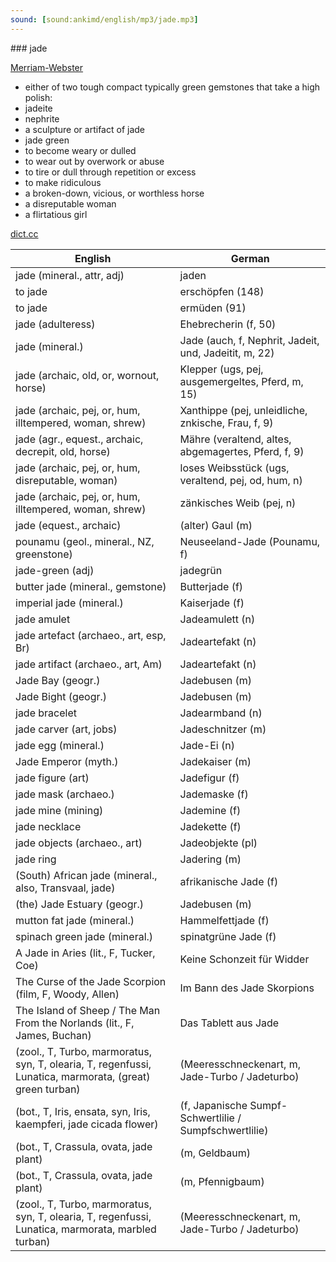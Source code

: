```yaml
---
sound: [sound:ankimd/english/mp3/jade.mp3]
---
```


\### jade

[Merriam-Webster](https://www.merriam-webster.com/dictionary/jade)

- either of two tough compact typically green gemstones that take a high polish:
- jadeite
- nephrite
- a sculpture or artifact of jade
- jade green
- to become weary or dulled
- to wear out by overwork or abuse
- to tire or dull through repetition or excess
- to make ridiculous
- a broken-down, vicious, or worthless horse
- a disreputable woman
- a flirtatious girl

[dict.cc](https://www.dict.cc/jade)

| English        | German       |
| -------------- | ------------ |
| jade (mineral., attr, adj) | jaden |
| to jade | erschöpfen (148) |
| to jade | ermüden (91) |
| jade (adulteress) | Ehebrecherin (f, 50) |
| jade (mineral.) | Jade (auch, f, Nephrit, Jadeit, und, Jadeitit, m, 22) |
| jade (archaic, old, or, wornout, horse) | Klepper (ugs, pej, ausgemergeltes, Pferd, m, 15) |
| jade (archaic, pej, or, hum, illtempered, woman, shrew) | Xanthippe (pej, unleidliche, znkische, Frau, f, 9) |
| jade (agr., equest., archaic, decrepit, old, horse) | Mähre (veraltend, altes, abgemagertes, Pferd, f, 9) |
| jade (archaic, pej, or, hum, disreputable, woman) | loses Weibsstück (ugs, veraltend, pej, od, hum, n) |
| jade (archaic, pej, or, hum, illtempered, woman, shrew) | zänkisches Weib (pej, n) |
| jade (equest., archaic) | (alter) Gaul (m) |
| pounamu (geol., mineral., NZ, greenstone) | Neuseeland-Jade (Pounamu, f) |
| jade-green (adj) | jadegrün |
| butter jade (mineral., gemstone) | Butterjade (f) |
| imperial jade (mineral.) | Kaiserjade (f) |
| jade amulet | Jadeamulett (n) |
| jade artefact (archaeo., art, esp, Br) | Jadeartefakt (n) |
| jade artifact (archaeo., art, Am) | Jadeartefakt (n) |
| Jade Bay (geogr.) | Jadebusen (m) |
| Jade Bight (geogr.) | Jadebusen (m) |
| jade bracelet | Jadearmband (n) |
| jade carver (art, jobs) | Jadeschnitzer (m) |
| jade egg (mineral.) | Jade-Ei (n) |
| Jade Emperor (myth.) | Jadekaiser (m) |
| jade figure (art) | Jadefigur (f) |
| jade mask (archaeo.) | Jademaske (f) |
| jade mine (mining) | Jademine (f) |
| jade necklace | Jadekette (f) |
| jade objects (archaeo., art) | Jadeobjekte (pl) |
| jade ring | Jadering (m) |
| (South) African jade (mineral., also, Transvaal, jade) | afrikanische Jade (f) |
| (the) Jade Estuary (geogr.) | Jadebusen (m) |
| mutton fat jade (mineral.) | Hammelfettjade (f) |
| spinach green jade (mineral.) | spinatgrüne Jade (f) |
| A Jade in Aries (lit., F, Tucker, Coe) | Keine Schonzeit für Widder |
| The Curse of the Jade Scorpion (film, F, Woody, Allen) | Im Bann des Jade Skorpions |
| The Island of Sheep / The Man From the Norlands (lit., F, James, Buchan) | Das Tablett aus Jade |
|  (zool., T, Turbo, marmoratus, syn, T, olearia, T, regenfussi, Lunatica, marmorata, (great) green turban) |  (Meeresschneckenart, m, Jade-Turbo / Jadeturbo) |
|  (bot., T, Iris, ensata, syn, Iris, kaempferi, jade cicada flower) |  (f, Japanische Sumpf-Schwertlilie / Sumpfschwertlilie) |
|  (bot., T, Crassula, ovata, jade plant) |  (m, Geldbaum) |
|  (bot., T, Crassula, ovata, jade plant) |  (m, Pfennigbaum) |
|  (zool., T, Turbo, marmoratus, syn, T, olearia, T, regenfussi, Lunatica, marmorata, marbled turban) |  (Meeresschneckenart, m, Jade-Turbo / Jadeturbo) |

